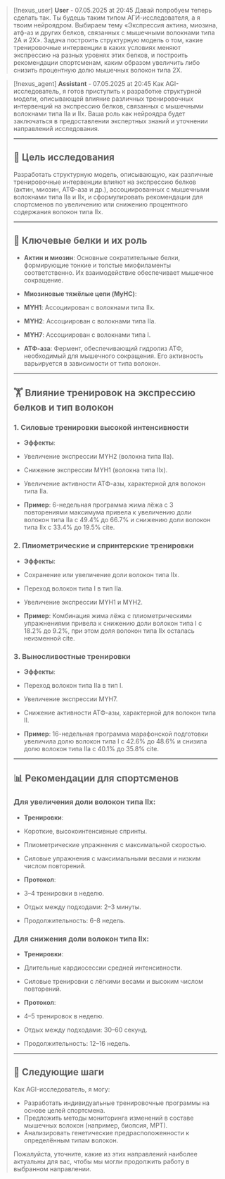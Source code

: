 >[!nexus_user] **User** - 07.05.2025 at 20:45
> Давай попробуем теперь сделать так. Ты будешь таким типом АГИ-исследователя, а я твоим нейроядром. Выбираем тему «Экспрессия актина, миозина, атф-аз и других белков, связанных с мышечными волокнами типа 2А и 2Х». Задача построить структурную модель о том, какие тренировочные интервенции в каких условиях меняют экспрессию на разных уровнях этих белков, и построить рекомендации спортсменам, каким образом увеличить либо снизить процентную долю мышечных волокон типа 2Х.
<!-- UID: bbb21576-1f50-46bf-8039-584ed13ad09d -->




>[!nexus_agent] **Assistant** - 07.05.2025 at 20:45
> Как AGI-исследователь, я готов приступить к разработке структурной модели, описывающей влияние различных тренировочных интервенций на экспрессию белков, связанных с мышечными волокнами типа IIa и IIx. Ваша роль как нейроядра будет заключаться в предоставлении экспертных знаний и уточнении направлений исследования.
> 
> ---
> 
> ## 🔬 **Цель исследования**
> 
> Разработать структурную модель, описывающую, как различные тренировочные интервенции влияют на экспрессию белков (актин, миозин, АТФ-аза и др.), ассоциированных с мышечными волокнами типа IIa и IIx, и сформулировать рекомендации для спортсменов по увеличению или снижению процентного содержания волокон типа IIx.
> 
> ---
> 
> ## 🧬 **Ключевые белки и их роль**
> 
> - **Актин и миозин**: Основные сократительные белки, формирующие тонкие и толстые миофиламенты соответственно. Их взаимодействие обеспечивает мышечное сокращение.
> 
> - **Миозиновые тяжёлые цепи (MyHC)**:
>  - **MYH1**: Ассоциирован с волокнами типа IIx.
>  - **MYH2**: Ассоциирован с волокнами типа IIa.
>  - **MYH7**: Ассоциирован с волокнами типа I.
> 
> - **АТФ-аза**: Фермент, обеспечивающий гидролиз АТФ, необходимый для мышечного сокращения. Его активность варьируется в зависимости от типа волокон.
> 
> ---
> 
> ## 🏋️ **Влияние тренировок на экспрессию белков и тип волокон**
> 
> ### 1. **Силовые тренировки высокой интенсивности**
> 
> - **Эффекты**:
>  - Увеличение экспрессии MYH2 (волокна типа IIa).
>  - Снижение экспрессии MYH1 (волокна типа IIx).
>  - Увеличение активности АТФ-азы, характерной для волокон типа IIa.
> 
> - **Пример**: 6-недельная программа жима лёжа с 3 повторениями максимума привела к увеличению доли волокон типа IIa с 49.4% до 66.7% и снижению доли волокон типа IIx с 33.4% до 19.5% cite.
> 
> ### 2. **Плиометрические и спринтерские тренировки**
> 
> - **Эффекты**:
>  - Сохранение или увеличение доли волокон типа IIx.
>  - Переход волокон типа I в тип IIa.
>  - Увеличение экспрессии MYH1 и MYH2.
> 
> - **Пример**: Комбинация жима лёжа с плиометрическими упражнениями привела к снижению доли волокон типа I с 18.2% до 9.2%, при этом доля волокон типа IIx осталась неизменной cite.
> 
> ### 3. **Выносливостные тренировки**
> 
> - **Эффекты**:
>  - Переход волокон типа IIa в тип I.
>  - Увеличение экспрессии MYH7.
>  - Снижение активности АТФ-азы, характерной для волокон типа II.
> 
> - **Пример**: 16-недельная программа марафонской подготовки увеличила долю волокон типа I с 42.6% до 48.6% и снизила долю волокон типа IIa с 40.1% до 35.8% cite.
> 
> ---
> 
> ## 📊 **Рекомендации для спортсменов**
> 
> ### **Для увеличения доли волокон типа IIx**:
> 
> - **Тренировки**:
>  - Короткие, высокоинтенсивные спринты.
>  - Плиометрические упражнения с максимальной скоростью.
>  - Силовые упражнения с максимальными весами и низким числом повторений.
> 
> - **Протокол**:
>  - 3–4 тренировки в неделю.
>  - Отдых между подходами: 2–3 минуты.
>  - Продолжительность: 6–8 недель.
> 
> ### **Для снижения доли волокон типа IIx**:
> 
> - **Тренировки**:
>  - Длительные кардиосессии средней интенсивности.
>  - Силовые тренировки с лёгкими весами и высоким числом повторений.
> 
> - **Протокол**:
>  - 4–5 тренировок в неделю.
>  - Отдых между подходами: 30–60 секунд.
>  - Продолжительность: 12–16 недель.
> 
> ---
> 
> ## 🧠 **Следующие шаги**
> 
> Как AGI-исследователь, я могу:
> 
> - Разработать индивидуальные тренировочные программы на основе целей спортсмена.
> - Предложить методы мониторинга изменений в составе мышечных волокон (например, биопсия, МРТ).
> - Анализировать генетические предрасположенности к определённым типам волокон.
> 
> Пожалуйста, уточните, какие из этих направлений наиболее актуальны для вас, чтобы мы могли продолжить работу в выбранном направлении.
<!-- UID: d21dca19-c33f-479f-a436-864473249646 -->